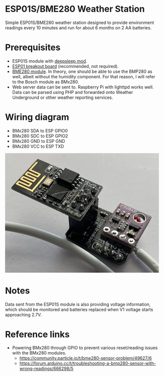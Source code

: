 # ESP01S/BME280 Weather Station
Simple ESP01S/BME280 weather station designed to provide environment readings every 10 minutes and run for about 6 months on 2 AA batteries.

# Prerequisites
- ESP01S module with [deepsleep mod](https://www.instructables.com/Enable-DeepSleep-on-an-ESP8266-01/).
- [ESP01 breakout board](/img-esp01bo.png) (recommended, not required).
- [BME280 module](/img-bme280.png). In theory, one should be able to use the BMP280 as well, albeit without the humidity component. For that reason, I will refer to the Bosch module as BMx280.
- Web server data can be sent to. Raspberry Pi with lighttpd works well. Data can be parsed using PHP and forwarded onto Weather Underground or other weather reporting services.

# Wiring diagram
- BMx280 SDA to ESP GPIO0
- BMx280 SDC to ESP GPIO2
- BMx280 GND to ESP GND
- BMx280 VCC to ESP TXD

![ESP01S with breakout board and BME280](/img-esp01.jpg)

# Notes
Data sent from the ESP01S module is also providing voltage information, which should be monitored and batteries replaced when V1 voltage starts approaching 2.7V.

# Reference links
- Powering BMx280 through GPIO to prevent various reset/reading issues with the BMx280 modules.
  - https://community.particle.io/t/bme280-sensor-problem/49627/6
  - https://forum.arduino.cc/t/troubleshooting-a-bmp280-sensor-with-wrong-readings/666298/5
